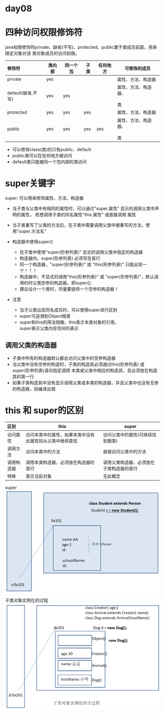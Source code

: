 day08
==

# 四种访问权限修饰符
java权限修饰符private、缺省(不写)、protected、public置于类成员前面，用来限定对象对该
类对象成员的访问权限。

修饰符 |类内部 |同一个包 |子类 |任何地方 | 可修饰的成员
:---|--- |--- |--- |--- |--- 
private |yes | | | |属性、方法、构造器
default(缺省,不写)|yes |yes | | |属性、方法、构造器、<br><br>类
protected|yes |yes |yes | |属性、方法、构造器
public |yes |yes |yes |yes |属性、方法、构造器、<br><br>类

* 可以修饰class(类)的只有public、default
* public类可以在任何地方被访问
* default类只能被同一个包内部的类访问


# super关键字
super: 可以用来修饰属性、方法、构造器
* 当子类与父类中有相同的属性时，可以通过"super.属性" 显示的调用父类中声明的属性，
  若想调用子类的同名属性"this.属性" 或直接调用 属性
* 当子类重写了父类的方法后，在子类中需要调用父类中被重写的方法，使用"super.方法名"
* 构造器中使用super()
    * 在子类中使用"super(形参列表)" 显式的调用父类中指定的构造器
    * 构造器内，super(形参列表) 必须写在首行
    * 同一个构造器，"super(形参列表)" 或 "this(形参列表)" 只能出现一个！！！
    * 构造器中，不显式的调用"this(形参列表)" 或 "super(形参列表)"，默认调用的时父类空参的构造器，即super();
    * 建议设计一个类时，尽量要提供一个空参的构造器！

* 注意
    * 当子父类出现同名成员时，可以使用super进行区别
    * super可追溯到Object根类
    * super和this的用法相像，this表示本类对象的引用，  
    super表示父类内存空间的表示
    
## 调用父类的构造器
* 子类中所有的构造器默认都会访问父类中的空参构造器
* 当父类中没有空参的构造时，子类的构造其必须通过this(形参列表) 或 super(形参列表)语句指定调用
本类或父类中相应的构造其，且必须放在构造其的第一行
* 如果子类构造其中没有显示调用父类或本类的构造器，并且父类中也没有无参的构造器，则编译出错

# this 和 super的区别
区别 |this |super
:--- | --- |---
访问属性|访问本类中的属性，如果本类中没有此属性则从父类中继续查找 |访问父类中的属性(可继续找到跟类)
调用方法 |访问本类中的方法 | 直接访问父类中的方法
调用构造器 |调用本类构造器，必须放在构造器的首行| 调用父类构造器，必须放在子类构造器的首行
特殊 |表示当前对象 |无此概念 


super
![super](./images/super.png)

子类对象实例化的过程
![子类对象实例化的过程](./images/子类实例化过程.png)

